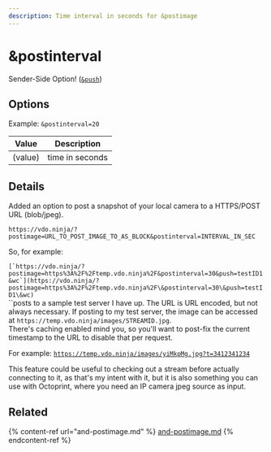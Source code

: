 ```yaml
---
description: Time interval in seconds for &postimage
---
```


# \&postinterval

Sender-Side Option! ([`&push`](../../source-settings/push.md))

## Options

Example: `&postinterval=20`

| Value   | Description     |
| ------- | --------------- |
| (value) | time in seconds |

## Details

Added an option to post a snapshot of your local camera to a HTTPS/POST URL (blob/jpeg).

`https://vdo.ninja/?postimage=URL_TO_POST_IMAGE_TO_AS_BLOCK&postinterval=INTERVAL_IN_SEC`

So, for example:

``[`https://vdo.ninja/?postimage=https%3A%2F%2Ftemp.vdo.ninja%2F&postinterval=30&push=testID1&wc`](https://vdo.ninja/?postimage=https%3A%2F%2Ftemp.vdo.ninja%2F\&postinterval=30\&push=testID1\&wc)``\
``posts to a sample test server I have up. The URL is URL encoded, but not always necessary. If posting to my test server, the image can be accessed at `https://temp.vdo.ninja/images/STREAMID.jpg`.\
There's caching enabled mind you, so you'll want to post-fix the current timestamp to the URL to disable that per request.

For example: [`https://temp.vdo.ninja/images/yiMkpMg.jpg?t=3412341234`](https://temp.vdo.ninja/images/yiMkpMg.jpg?t=3412341234)&#x20;

This feature could be useful to checking out a stream before actually connecting to it, as that's my intent with it, but it is also something you can use with Octoprint, where you need an IP camera jpeg source as input.

## Related

{% content-ref url="and-postimage.md" %}
[and-postimage.md](and-postimage.md)
{% endcontent-ref %}
